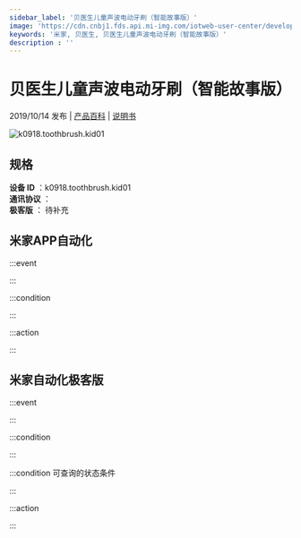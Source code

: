 ```yaml
---
sidebar_label: '贝医生儿童声波电动牙刷（智能故事版）'
image: 'https://cdn.cnbj1.fds.api.mi-img.com/iotweb-user-center/developer_1679047615224POWAacqG.png?GalaxyAccessKeyId=AKVGLQWBOVIRQ3XLEW&Expires=9223372036854775807&Signature=cINdbRMA8qYef744cwZUk2kQPJw='
keywords: '米家, 贝医生, 贝医生儿童声波电动牙刷（智能故事版）'
description : ''
---
```

# 贝医生儿童声波电动牙刷（智能故事版）

2019/10/14 发布 | [产品百科](https://home.mi.com/webapp/content/baike/product/index.html?model=k0918.toothbrush.kid01/) | [说明书](https://home.mi.com/views/introduction.html?model=k0918.toothbrush.kid01&region=cn)

![k0918.toothbrush.kid01](https://cdn.cnbj1.fds.api.mi-img.com/iotweb-user-center/developer_1679047615224POWAacqG.png?GalaxyAccessKeyId=AKVGLQWBOVIRQ3XLEW&Expires=9223372036854775807&Signature=cINdbRMA8qYef744cwZUk2kQPJw=)

## 规格  
> 
**设备 ID** ：k0918.toothbrush.kid01  
**通讯协议** ：  
**极客版**  ： 待补充 


## 米家APP自动化  

:::event  

:::

:::condition  

:::

:::action   

:::

## 米家自动化极客版  

:::event  

:::

:::condition  

:::

:::condition 可查询的状态条件  

:::

:::action  

:::

        
